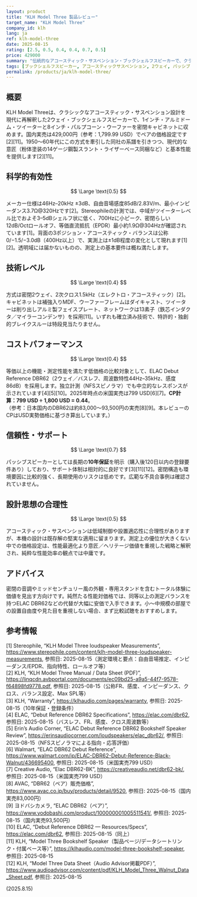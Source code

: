 ```yaml
---
layout: product
title: "KLH Model Three 製品レビュー"
target_name: "KLH Model Three"
company_id: klh
lang: ja
ref: klh-model-three
date: 2025-08-15
rating: [2.5, 0.5, 0.4, 0.4, 0.7, 0.5]
price: 429000
summary: "伝統的なアコースティック・サスペンション・ブックシェルフスピーカーで、クラシックなアメリカンサウンドを提供するが、現代の代替品に対する競争優位性は限定的"
tags: [ブックシェルフスピーカー, アコースティックサスペンション, 2ウェイ, パッシブ]
permalink: /products/ja/klh-model-three/
---
```


## 概要

KLH Model Threeは、クラシックなアコースティック・サスペンション設計を現代に再解釈した2ウェイ・ブックシェルフスピーカーで、1インチ・アルミドーム・ツイーターと8インチ・パルプコーン・ウーファーを密閉キャビネットに収めます。国内実売は429,000円（参考：1,799.99 USD）でペアの価格設定です[2][11]。1950〜60年代にこの方式を牽引した同社の系譜を引きつつ、現代的な意匠（粉体塗装の14ゲージ鋼製スラント・ライザーベース同梱など）と基本性能を提供します[2][11]。

## 科学的有効性

$$ \Large \text{0.5} $$

メーカー仕様は46Hz–20kHz ±3dB、自由音場感度85dB/2.83V/m、最小インピーダンス3.7Ω@320Hzです[2]。Stereophileの計測では、中域がツイーターレベル比でおよそ3–5dBシェルフ状に低く、700Hzに小ピーク、密閉らしい12dB/Octロールオフ、等価直流抵抗（EPDR）最小約1.9Ω@304Hzが確認されています[1]。背面の3ポジション・アコースティック・バランスは公称0/−1.5/−3.0dB（400Hz以上）で、実測上は±1dB程度の変化として現れます[1][2]。透明域には届かないものの、測定上の基本要件は概ね満たします。

## 技術レベル

$$ \Large \text{0.4} $$

方式は密閉2ウェイ、2次クロス1.5kHz（エレクトロ・アコースティック）[2]。キャビネットは補強入りMDF、ウーファーフレームはダイキャスト、ツイーターは削り出しアルミ製フェイスプレート、ネットワークは13素子（鉄芯インダクタ／マイラーコンデンサ）を採用[11]。いずれも確立済み技術で、特許的・独創的ブレイクスルーは特段見当たりません。

## コストパフォーマンス

$$ \Large \text{0.4} $$

等価以上の機能・測定性能を満たす低価格の比較対象として、ELAC Debut Reference DBR62（2ウェイ／バスレフ、周波数特性44Hz–35kHz、感度86dB）を採用します。独立計測（NFSスピノラマ）でも中立的なレスポンスが示されています[4][5][10]。2025年時点の米国実売は799 USD[6][7]。**CP計算：799 USD ÷ 1,800 USD = 0.44**。  
（参考：日本国内のDBR62は約83,000〜93,500円の実売[8][9]。本レビューのCPはUSD実勢価格に基づき算出しています。）

## 信頼性・サポート

$$ \Large \text{0.7} $$

パッシブスピーカーとしては長期の**10年保証**を明示（購入後120日以内の登録要件あり）しており、サポート体制は相対的に良好です[3][11][12]。密閉構造も環境要因に比較的強く、長期使用のリスクは低めです。広範な不具合事例は確認されていません。

## 設計思想の合理性

$$ \Large \text{0.5} $$

アコースティック・サスペンションは低域制御や設置適応性に合理性がありますが、本機の設計は既存解の堅実な適用に留まります。測定上の優位が大きくない中での価格設定は、性能最適化より意匠／ヘリテージ価値を重視した戦略と解釈され、純粋な性能効率の観点では中庸です。

## アドバイス

密閉の音調やミッドセンチュリー風の外観・専用スタンドを含むトータル体験に価値を見出す方向けです。純然たる性能対価格では、同等以上の測定バランスを持つELAC DBR62などの代替が大幅に安価で入手できます。小〜中規模の部屋での設置自由度や見た目を重視しない場合、まず比較試聴をおすすめします。

## 参考情報

[1] Stereophile, “KLH Model Three loudspeaker Measurements”, https://www.stereophile.com/content/klh-model-three-loudspeaker-measurements, 参照日: 2025-08-15（測定環境と要点：自由音場推定、インピーダンス/EPDR、指向特性、ロールオフ等）  
[2] KLH, “KLH Model Three Manual / Data Sheet (PDF)”, https://linqcdn.avbportal.com/documents/ec09bd25-a9a5-44f7-9578-f64898fd9778.pdf, 参照日: 2025-08-15（公称FR、感度、インピーダンス、クロス、バランス設定、Max SPL等）  
[3] KLH, “Warranty”, https://klhaudio.com/pages/warranty, 参照日: 2025-08-15（10年保証・登録条件）  
[4] ELAC, “Debut Reference DBR62 Specifications”, https://elac.com/dbr62, 参照日: 2025-08-15（バスレフ、FR、感度、クロス周波数等）  
[5] Erin’s Audio Corner, “ELAC Debut Reference DBR62 Bookshelf Speaker Review”, https://erinsaudiocorner.com/loudspeakers/elac_dbr62/, 参照日: 2025-08-15（NFSスピノラマによる指向・応答評価）  
[6] Walmart, “ELAC DBR62 Debut Reference”, https://www.walmart.com/ip/ELAC-DBR62-Debut-Reference-Black-Walnut/436695400, 参照日: 2025-08-15（米国実売799 USD）  
[7] Creative Audio, “Elac DBR62-BK”, https://creativeaudio.net/dbr62-bk/, 参照日: 2025-08-15（米国実売799 USD）  
[8] AVAC, “DBR62（ペア）販売価格”, https://www.avac.co.jp/buy/products/detail/9520, 参照日: 2025-08-15（国内実売83,000円）  
[9] ヨドバシカメラ, “ELAC DBR62（ペア）”, https://www.yodobashi.com/product/100000001005511541/, 参照日: 2025-08-15（国内実売93,500円）  
[10] ELAC, “Debut Reference DBR62 — Resources/Specs”, https://elac.com/dbr62, 参照日: 2025-08-15（同上）  
[11] KLH, “Model Three Bookshelf Speaker（製品ページ/データシートリンク・付属ベース等）”, https://klhaudio.com/model-three-bookshelf-speaker, 参照日: 2025-08-15  
[12] KLH, “Model Three Data Sheet（Audio Advisor掲載PDF）”, https://www.audioadvisor.com/content/pdf/KLH_Model_Three_Walnut_Data_Sheet.pdf, 参照日: 2025-08-15

(2025.8.15)

